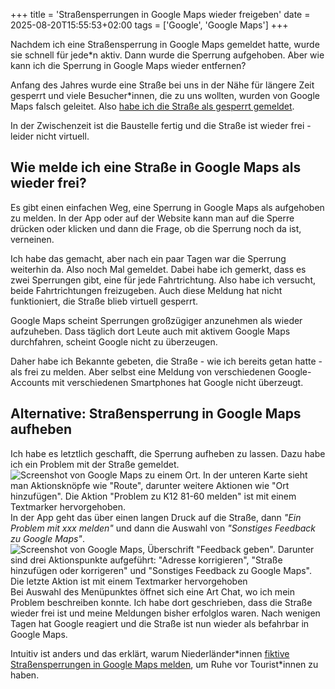 +++
title = 'Straßensperrungen in Google Maps wieder freigeben'
date = 2025-08-20T15:55:53+02:00
tags = ['Google', 'Google Maps']
+++

Nachdem ich eine Straßensperrung in Google Maps gemeldet hatte, wurde sie schnell für jede\*n aktiv. Dann wurde die Sperrung aufgehoben. Aber wie kann ich die Sperrung in Google Maps wieder entfernen?

Anfang des Jahres wurde eine Straße bei uns in der Nähe für längere Zeit gesperrt und viele Besucher*innen, die zu uns wollten, wurden von Google Maps falsch geleitet.
Also [habe ich die  Straße als gesperrt gemeldet](posts/google-maps-strassensperrungen).

In der Zwischenzeit ist die Baustelle fertig und die Straße ist wieder frei - leider nicht virtuell. 

## Wie melde ich eine Straße in Google Maps als wieder frei?

Es gibt einen einfachen Weg, eine Sperrung in Google Maps als aufgehoben zu melden. In der App oder auf der Website kann man auf die Sperre drücken oder klicken und dann die Frage, ob die Sperrung noch da ist, verneinen.

Ich habe das gemacht, aber nach ein paar Tagen war die Sperrung weiterhin da.
Also noch Mal gemeldet.
Dabei habe ich gemerkt, dass es zwei Sperrungen gibt, eine für jede Fahrtrichtung. Also habe ich versucht, beide Fahrtrichtungen freizugeben. 
Auch diese Meldung hat nicht funktioniert, die Straße blieb virtuell gesperrt.

Google Maps scheint Sperrungen großzügiger anzunehmen als wieder aufzuheben.
Dass täglich dort Leute auch mit aktivem Google Maps durchfahren, scheint Google nicht zu überzeugen.

Daher habe ich Bekannte gebeten, die Straße - wie ich bereits getan hatte - als frei zu melden.
Aber selbst eine Meldung von verschiedenen Google-Accounts mit verschiedenen Smartphones hat Google nicht überzeugt.

## Alternative: Straßensperrung in Google Maps aufheben 

Ich habe es letztlich geschafft, die Sperrung aufheben zu lassen.
Dazu habe ich ein Problem mit der Straße gemeldet. 
![Screenshot von Google Maps zu einem Ort. In der unteren Karte sieht man Aktionsknöpfe wie "Route", darunter weitere Aktionen wie "Ort hinzufügen". Die Aktion "Problem zu K12 81-60  melden" ist mit einem Textmarker hervorgehoben.](../strassensperrung-aufheben-1.png)
In der App geht das über einen langen Druck auf die Straße, dann _"Ein Problem mit xxx melden"_ und dann die Auswahl von _"Sonstiges Feedback zu Google Maps"_.
![Screenshot von Google Maps, Überschrift "Feedback geben". Darunter sind drei Aktionspunkte aufgeführt: "Adresse korrigieren", "Straße hinzufügen oder korrigeren" und "Sonstiges Feedback zu Google Maps". Die letzte Aktion ist mit einem Textmarker hervorgehoben](../strassensperrung-aufheben-2.png)
Bei Auswahl des Menüpunktes öffnet sich eine Art Chat, wo ich mein Problem beschreiben konnte.
Ich habe dort geschrieben, dass die Straße wieder frei ist und meine Meldungen bisher erfolglos waren.
Nach wenigen Tagen hat Google reagiert und die Straße ist nun wieder als befahrbar in Google Maps.

Intuitiv ist anders und das erklärt, warum Niederländer\*innen [fiktive Straßensperrungen in Google Maps melden](https://www1.wdr.de/nachrichten/zandvoort-google-maps-strassen-100.html), um Ruhe vor Tourist\*innen zu haben.

